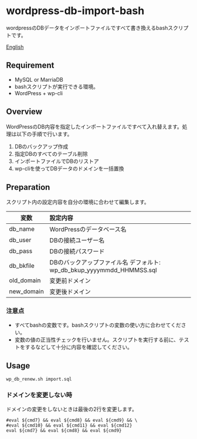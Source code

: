 # wordpress-db-import-bash
wordpressのDBデータをインポートファイルですべて書き換えるbashスクリプトです。

[English](https://github.com/tadtadya/db-import-bash-for-wp/blob/master/README.md)

## Requirement
- MySQL or MarriaDB
- bashスクリプトが実行できる環境。
- WordPress + wp-cli

## Overview
WordPressのDB内容を指定したインポートファイルですべて入れ替えます。処理は以下の手順で行います。

1. DBのバックアップ作成
1. 指定DBのすべてのテーブル削除
1. インポートファイルでDBのリストア
1. wp-cliを使ってDBデータのドメインを一括置換

## Preparation
スクリプト内の設定内容を自分の環境に合わせて編集します。

| 変数 | 設定内容 |
----|:---
| db_name | WordPressのデータベース名 |
| db_user | DBの接続ユーザー名 |
| db_pass | DBの接続パスワード |
| db_bkfile | DBのバックアップファイル名 デフォルト: wp_db_bkup_yyyymmdd_HHMMSS.sql |
| old_domain | 変更前ドメイン |
| new_domain | 変更後ドメイン |

### 注意点
- すべてbashの変数です。bashスクリプトの変数の使い方に合わせてください。
- 変数の値の正当性チェックを行いません。スクリプトを実行する前に、テストをするなどして十分に内容を確認してください。

## Usage
    wp_db_renew.sh import.sql

### ドメインを変更しない時
ドメインの変更をしないときは最後の2行を変更します。

    #eval ${cmd7} && eval ${cmd8} && eval ${cmd9} && \
    #eval ${cmd10} && eval ${cmd11} && eval ${cmd12}
    eval ${cmd7} && eval ${cmd8} && eval ${cmd9}
